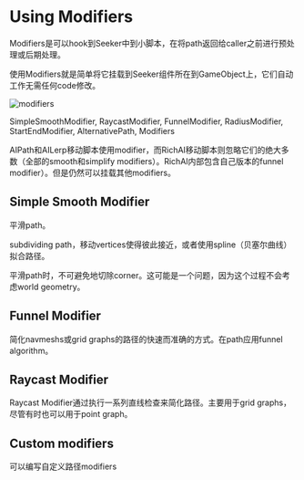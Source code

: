 # Using Modifiers

Modifiers是可以hook到Seeker中到小脚本，在将path返回给caller之前进行预处理或后期处理。

使用Modifiers就是简单将它挂载到Seeker组件所在到GameObject上，它们自动工作无需任何code修改。

![modifiers](modifier_comparison_grid.png)

SimpleSmoothModifier, RaycastModifier, FunnelModifier, RadiusModifier, StartEndModifier, AlternativePath, Modifiers

AIPath和AILerp移动脚本使用modifier，而RichAI移动脚本则忽略它们的绝大多数（全部的smooth和simplify modifiers）。RichAI内部包含自己版本的funnel modifier）。但是仍然可以挂载其他modifiers。

## Simple Smooth Modifier

平滑path。

subdividing path，移动vertices使得彼此接近，或者使用spline（贝塞尔曲线）拟合路径。

平滑path时，不可避免地切除corner。这可能是一个问题，因为这个过程不会考虑world geometry。

## Funnel Modifier

简化navmeshs或grid graphs的路径的快速而准确的方式。在path应用funnel algorithm。

## Raycast Modifier

Raycast Modifier通过执行一系列直线检查来简化路径。主要用于grid graphs，尽管有时也可以用于point graph。

## Custom modifiers

可以编写自定义路径modifiers
